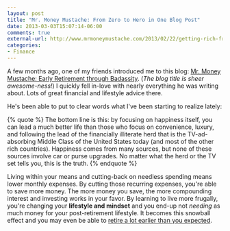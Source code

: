 ```yaml
---
layout: post
title: "Mr. Money Mustache: From Zero to Hero in One Blog Post"
date: 2013-03-03T15:07:14-06:00
comments: true
external-url: http://www.mrmoneymustache.com/2013/02/22/getting-rich-from-zero-to-hero-in-one-blog-post/
categories:
- Finance
---
```


A few months ago, one of my friends introduced me to this blog:
[Mr. Money Mustache: Early Retirement through Badassity](http://www.mrmoneymustache.com/).
(*The blog title is sheer awesome-ness!*) I quickly fell in-love with nearly
everything he was writing about.  Lots of great financial and lifestyle advice
there.

He's been able to put to clear words what I've been starting to realize lately:

{% quote %}
The bottom line is this: by focusing on happiness itself, you can lead a much better life than those who focus on convenience, luxury, and following the lead of the financially illiterate herd that is the TV-ad-absorbing Middle Class of the United States today (and most of the other rich countries).  Happiness comes from many sources, but none of these sources involve car or purse upgrades. No matter what the herd or the TV set tells you, this is the truth.
{% endquote %}

Living within your means and cutting-back on needless spending means lower
monthly expenses. By cutting those recurring expenses, you're able to save
more money.  The more money you save, the more compounding interest and
investing works in your favor. By learning to live more frugally, you're
changing your **lifestyle and mindset** and you end-up not *needing* as much
money for your post-retirement lifestyle. It becomes this snowball effect and
you may even be able to [retire a lot earlier than you expected](http://www.mrmoneymustache.com/2012/01/13/the-shockingly-simple-math-behind-early-retirement/).

